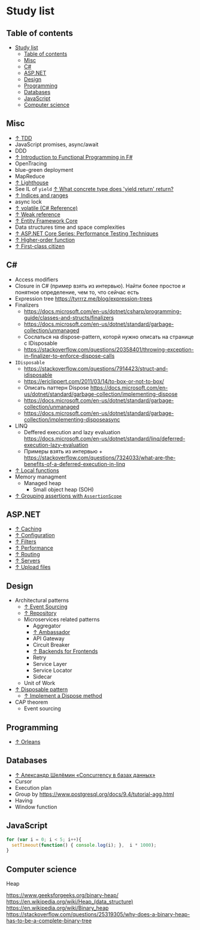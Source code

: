 # Study list

## Table of contents

- [Study list](#study-list)
  - [Table of contents](#table-of-contents)
  - [Misc](#misc)
  - [C#](#c)
  - [ASP.NET](#aspnet)
  - [Design](#design)
  - [Programming](#programming)
  - [Databases](#databases)
  - [JavaScript](#javascript)
  - [Computer science](#computer-science)

## Misc

- [↑ TDD](https://www.youtube.com/watch?v=a7BvGBT0gFw)
- JavaScript promises, async/await
- DDD
- [↑ Introduction to Functional Programming in F#](https://docs.microsoft.com/en-us/dotnet/fsharp/introduction-to-functional-programming/)
- OpenTracing
- blue-green deployment
- MapReduce
- [↑ Lighthouse](https://developers.google.com/web/tools/lighthouse)
- See IL of `yield` [↑ What concrete type does 'yield return' return?](https://stackoverflow.com/questions/3454395/what-concrete-type-does-yield-return-return)
- [↑ Indices and ranges](https://docs.microsoft.com/en-us/dotnet/csharp/whats-new/csharp-8#indices-and-ranges)
- async lock
- [↑ volatile (C# Reference)](https://docs.microsoft.com/en-us/dotnet/csharp/language-reference/keywords/volatile)
- [↑ Weak reference](https://docs.microsoft.com/en-us/dotnet/api/system.weakreference?view=netcore-3.1)
- [↑ Entity Framework Core](https://docs.microsoft.com/en-us/ef/core/)
- Data structures time and space complexities
- [↑ ASP.NET Core Series: Performance Testing Techniques](https://www.youtube.com/watch?v=jn54CjePzs0)
- [↑ Higher-order function](https://en.wikipedia.org/wiki/Higher-order_function)
- [↑ First-class citizen](https://en.wikipedia.org/wiki/First-class_citizen)

## C#

- Access modifiers
- Closure in C# (пример взять из интервью). Найти более простое и понятное определение, чем то, что сейчас есть
- Expression tree https://tyrrrz.me/blog/expression-trees
- Finalizers
  - https://docs.microsoft.com/en-us/dotnet/csharp/programming-guide/classes-and-structs/finalizers
  - https://docs.microsoft.com/en-us/dotnet/standard/garbage-collection/unmanaged
  - Сослаться на dispose-pattern, которй нужно описать на странице с IDisposable
  - https://stackoverflow.com/questions/20358401/throwing-exception-in-finalizer-to-enforce-dispose-calls
- `IDisposable`
  - https://stackoverflow.com/questions/7914423/struct-and-idisposable
  - https://ericlippert.com/2011/03/14/to-box-or-not-to-box/
  - Описать паттерн Dispose https://docs.microsoft.com/en-us/dotnet/standard/garbage-collection/implementing-dispose
  - https://docs.microsoft.com/en-us/dotnet/standard/garbage-collection/unmanaged
  - https://docs.microsoft.com/en-us/dotnet/standard/garbage-collection/implementing-disposeasync
- LINQ
  - Deffered execution and lazy evaluation https://docs.microsoft.com/en-us/dotnet/standard/linq/deferred-execution-lazy-evaluation
  - Примеры взять из интервью + https://stackoverflow.com/questions/7324033/what-are-the-benefits-of-a-deferred-execution-in-linq
- [↑ Local functions](https://docs.microsoft.com/en-us/dotnet/csharp/programming-guide/classes-and-structs/local-functions)
- Memory managment
  - Managed heap
    - Small object heap (SOH)
- [↑ Grouping assertions with `AssertionScope`](https://ardalis.com/grouping-assertions-in-tests/)

## ASP.NET

- [↑ Caching](https://docs.microsoft.com/en-us/aspnet/core/performance/performance-best-practices)
- [↑ Configuration](https://docs.microsoft.com/en-us/aspnet/core/fundamentals/configuration)
- [↑ Filters](https://docs.microsoft.com/en-us/aspnet/core/mvc/controllers/filters)
- [↑ Performance](https://docs.microsoft.com/en-us/aspnet/core/performance/performance-best-practices)
- [↑ Routing](https://docs.microsoft.com/en-us/aspnet/core/fundamentals/routing)
- [↑ Servers](https://docs.microsoft.com/en-us/aspnet/core/fundamentals/servers)
- [↑ Upload files](https://docs.microsoft.com/en-us/aspnet/core/mvc/models/file-uploads)

## Design

- Architectural patterns
  - [↑ Event Sourcing](https://docs.microsoft.com/en-us/azure/architecture/patterns/event-sourcing)
  - [↑ Repository](https://docs.microsoft.com/en-us/aspnet/mvc/overview/older-versions/getting-started-with-ef-5-using-mvc-4/implementing-the-repository-and-unit-of-work-patterns-in-an-asp-net-mvc-application)
  - Microservices related patterns
    - Aggregator
    - [↑ Ambassador](https://docs.microsoft.com/en-us/azure/architecture/patterns/ambassador)
    - API Gateway
    - Circuit Breaker
    - [↑ Backends for Frontends](https://microservices.io/patterns/apigateway.html)
    - Retry
    - Service Layer
    - Service Locator
    - Sidecar
  - Unit of Work
- [↑ Disposable pattern](https://medium.com/@mypascal2000/disposable-patterns-ffa2145619e2)
  - [↑ Implement a Dispose method](https://learn.microsoft.com/en-us/dotnet/standard/garbage-collection/implementing-dispose)
- CAP theorem
  - Event sourcing

## Programming

- [↑ Orleans](https://learn.microsoft.com/en-us/dotnet/orleans/overview)

## Databases

- [↑ Александр Шелёмин «Concurrency в базах данных»](https://www.youtube.com/watch?v=a6YzdDFzDl8)
- Cursor
- Execution plan
- Group by https://www.postgresql.org/docs/9.4/tutorial-agg.html
- Having
- Window function

## JavaScript

```js
for (var i = 0; i < 5; i++){
  setTimeout(function() { console.log(i); },  i * 1000);
}
```

## Computer science

Heap

https://www.geeksforgeeks.org/binary-heap/
https://en.wikipedia.org/wiki/Heap_(data_structure)
https://en.wikipedia.org/wiki/Binary_heap
https://stackoverflow.com/questions/25319305/why-does-a-binary-heap-has-to-be-a-complete-binary-tree
